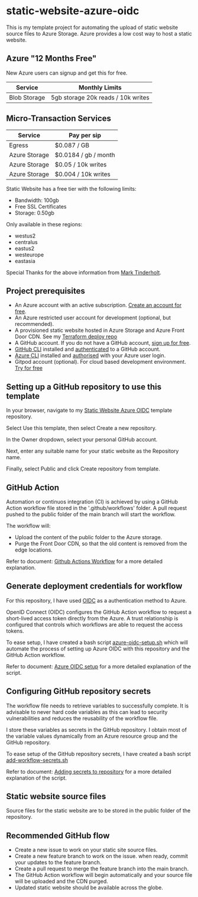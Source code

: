 # static-website-azure-oidc

This is my template project for automating the upload of static website source files to Azure Storage. Azure provides a low cost way to host a static website.

## Azure "12 Months Free"

New Azure users can signup and get this for free.

| Service | Monthly Limits |
| --- | --- |
| Blob Storage | 5gb storage 20k reads / 10k writes |

## Micro-Transaction Services

| Service | Pay per sip |
| --- | --- |
| Egress | $0.087 / GB |
| Azure Storage | $0.0184 / gb / month |
| Azure Storage | $0.05 / 10k writes |
| Azure Storage | $0.004 / 10k writes |

Static Website has a free tier with the following limits: 

- Bandwidth: 100gb
- Free SSL Certificates
- Storage: 0.50gb

Only available in these regions:
- westus2
- centralus
- eastus2
- westeurope
- eastasia

Special Thanks for the above information from [Mark Tinderholt](https://github.com/markti/azure-serverless-demo).

## Project prerequisites

- An Azure account with an active subscription. [Create an account for free](https://azure.microsoft.com/free/?WT.mc_id=A261C142F).
- An Azure restricted user account for development (optional, but recommended).
- A provisioned static website hosted in Azure Storage and Azure Front Door CDN. See my [Terraform deploy repo]()
- A GitHub account. If you do not have a GitHub account, [sign up for free](https://github.com/join).
- [GitHub CLI](https://cli.github.com/) installed and [authenticated](./docs/github-cli-setup.md) to a GitHub account.
- [Azure CLI](https://learn.microsoft.com/en-gb/cli/azure/what-is-azure-cli) installed and [authorised](https://learn.microsoft.com/en-us/entra/identity-platform/v2-oauth2-device-code) with your Azure user login.
- Gitpod account (optional). For cloud based development environment. [Try for free](https://gitpod.io/login/)


## Setting up a GitHub repository to use this template

In your browser, navigate to my [Static Website Azure OIDC](https://github.com/mpflynnx/static-website-azure-oidc) template repository.

Select Use this template, then select Create a new repository.

In the Owner dropdown, select your personal GitHub account.

Next, enter any suitable name for your static website as the Repository name.

Finally, select Public and click Create repository from template.


## GitHub Action

Automation or continuos integration (CI) is achieved by using a GitHub Action workflow file stored in the '.github/workflows' folder. A pull request pushed to the public folder of the main branch will start the workflow. 

The workflow will:

- Upload the content of the public folder to the Azure storage.
- Purge the Front Door CDN, so that the old content is removed from the edge locations.

Refer to document: [Github Actions Workflow](/docs/github-action-workflow-explanation.md) for a more detailed explanation.

## Generate deployment credentials for workflow

For this repository, I have used [OIDC](https://docs.github.com/en/actions/deployment/security-hardening-your-deployments/about-security-hardening-with-openid-connect) as a authentication method to Azure. 

OpenID Connect (OIDC) configures the GitHub Action workflow to request a short-lived access token directly from the Azure. A trust relationship is configured that controls which workflows are able to request the access tokens.

To ease setup, I have created a bash script [azure-oidc-setup.sh](./bin/azure-oidc-setup.sh) which will automate the process of setting up Azure OIDC with this repository and the GitHub Action workflow.

Refer to document: [Azure OIDC setup](/docs/azure-oidc-setup.md) for a more detailed explanation of the script.

## Configuring GitHub repository secrets

The workflow file needs to retrieve variables to successfully complete. It is advisable to never hard code variables as this can lead to security vulnerabilities and reduces the reusability of the workflow file.

I store these variables as secrets in the GitHub repository. I obtain most of the variable values dynamically from an Azure resource group and the GitHub repository.

To ease setup of the GitHub repository secrets, I have created a bash script [add-workflow-secrets.sh](./bin/add-workflow-secrets.sh)

Refer to document: [Adding secrets to repository](/docs/adding-secrets-to-repository.md) for a more detailed explanation of the script.

## Static website source files

Source files for the static website are to be stored in the public folder of the repository.


## Recommended GitHub flow

- Create a new issue to work on your static site source files.
- Create a new feature branch to work on the issue.
when ready, commit your updates to the feature branch.
- Create a pull request to merge the feature branch into the main branch.
- The GitHub Action workflow will begin automatically and your source file will be uploaded and the CDN purged.
- Updated static website should be available across the globe.
